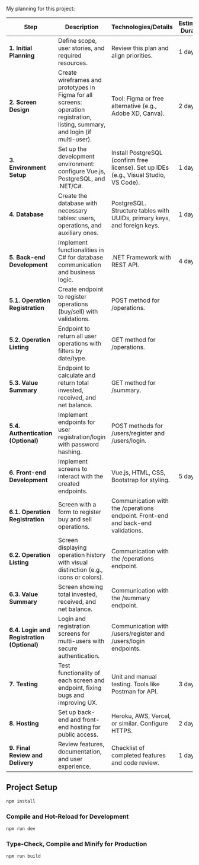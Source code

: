 My planning for this project:

| **Step**                  | **Description**                                                                               | **Technologies/Details**                                                    | **Estimated Duration** |
|---------------------------|-----------------------------------------------------------------------------------------------|-----------------------------------------------------------------------------|-------------------------|
| **1. Initial Planning**   | Define scope, user stories, and required resources.                                           | Review this plan and align priorities.                                      | 1 day                  |
| **2. Screen Design**      | Create wireframes and prototypes in Figma for all screens: operation registration, listing, summary, and login (if multi-user). | Tool: Figma or free alternative (e.g., Adobe XD, Canva).                    | 2 days                 |
| **3. Environment Setup**  | Set up the development environment: configure Vue.js, PostgreSQL, and .NET/C#.                | Install PostgreSQL (confirm free license). Set up IDEs (e.g., Visual Studio, VS Code). | 1 day                  |
| **4. Database**           | Create the database with necessary tables: users, operations, and auxiliary ones.             | PostgreSQL. Structure tables with UUIDs, primary keys, and foreign keys.    | 1 day                  |
| **5. Back-end Development** | Implement functionalities in C# for database communication and business logic.               | .NET Framework with REST API.                                               | 4 days                 |
| **5.1. Operation Registration** | Create endpoint to register operations (buy/sell) with validations.                       | POST method for /operations.                                                |                         |
| **5.2. Operation Listing** | Endpoint to return all user operations with filters by date/type.                             | GET method for /operations.                                                 |                         |
| **5.3. Value Summary**     | Endpoint to calculate and return total invested, received, and net balance.                   | GET method for /summary.                                                    |                         |
| **5.4. Authentication (Optional)** | Implement endpoints for user registration/login with password hashing.                  | POST methods for /users/register and /users/login.                          |                         |
| **6. Front-end Development** | Implement screens to interact with the created endpoints.                                    | Vue.js, HTML, CSS, Bootstrap for styling.                                   | 5 days                 |
| **6.1. Operation Registration** | Screen with a form to register buy and sell operations.                                   | Communication with the /operations endpoint. Front-end and back-end validations. |                         |
| **6.2. Operation Listing** | Screen displaying operation history with visual distinction (e.g., icons or colors).          | Communication with the /operations endpoint.                                |                         |
| **6.3. Value Summary**     | Screen showing total invested, received, and net balance.                                     | Communication with the /summary endpoint.                                   |                         |
| **6.4. Login and Registration (Optional)** | Login and registration screens for multi-users with secure authentication.        | Communication with /users/register and /users/login endpoints.              |                         |
| **7. Testing**            | Test functionality of each screen and endpoint, fixing bugs and improving UX.                 | Unit and manual testing. Tools like Postman for API.                        | 3 days                 |
| **8. Hosting**            | Set up back-end and front-end hosting for public access.                                      | Heroku, AWS, Vercel, or similar. Configure HTTPS.                           | 2 days                 |
| **9. Final Review and Delivery** | Review features, documentation, and user experience.                                    | Checklist of completed features and code review.                            | 1 day                  |


## Project Setup

```sh
npm install
```

### Compile and Hot-Reload for Development

```sh
npm run dev
```

### Type-Check, Compile and Minify for Production

```sh
npm run build
```
